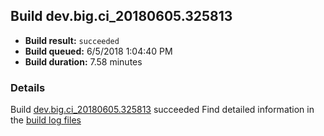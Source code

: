 ## Build dev.big.ci_20180605.325813
- **Build result:** `succeeded`
- **Build queued:** 6/5/2018 1:04:40 PM
- **Build duration:** 7.58 minutes
### Details
Build [dev.big.ci_20180605.325813](https://winappstudio.visualstudio.com/web/build.aspx?pcguid=a4ef43be-68ce-4195-a619-079b4d9834c2&builduri=vstfs%3a%2f%2f%2fBuild%2fBuild%2f25813) succeeded
Find detailed information in the [build log files](https://uwpctdiags.blob.core.windows.net/buildlogs/dev.big.ci_20180605.325813_logs.zip)
